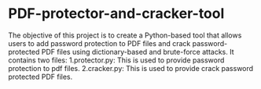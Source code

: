 # PDF-protector-and-cracker-tool
The objective of this project is to create a Python-based tool that allows users to add password protection to PDF files and crack password-protected PDF files using dictionary-based and brute-force attacks.
It contains two files:
  1.protector.py: This is used to provide password protection to pdf files.
  2.cracker.py: This is used to provide crack password protected PDF files.
